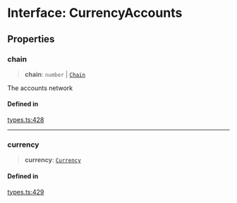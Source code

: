 # Interface: CurrencyAccounts

## Properties

### chain

> **chain**: `number` \| [`Chain`](/docs/tools/SDK/type-aliases/Chain.md)

The accounts network

#### Defined in

[types.ts:428](https://github.com/monerium/js-monorepo/blob/main/packages/sdk/src/types.ts#L428)

***

### currency

> **currency**: [`Currency`](/docs/tools/SDK/enumerations/Currency.md)

#### Defined in

[types.ts:429](https://github.com/monerium/js-monorepo/blob/main/packages/sdk/src/types.ts#L429)
